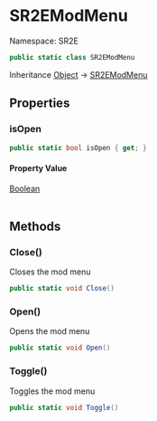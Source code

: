# SR2EModMenu

Namespace: SR2E

```csharp
public static class SR2EModMenu
```

Inheritance [Object](https://docs.microsoft.com/en-us/dotnet/api/system.object) → [SR2EModMenu](/docs/dev/api/sr2e/sr2emodmenu)

## Properties

### **isOpen**

```csharp
public static bool isOpen { get; }
```

#### Property Value

[Boolean](https://docs.microsoft.com/en-us/dotnet/api/system.boolean)<br></br>

## Methods

### **Close()**

Closes the mod menu

```csharp
public static void Close()
```

### **Open()**

Opens the mod menu

```csharp
public static void Open()
```

### **Toggle()**

Toggles the mod menu

```csharp
public static void Toggle()
```
